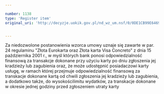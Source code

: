 ```yaml
---

number: 1138
type: 'Register item'
original_uri: 'http://decyzje.uokik.gov.pl/nd_wz_um.nsf/0/0DE1CB99E64690A5C12572DD0032981E?OpenDocument'


---
```


Za niedozwolone postanowienia wzorca umowy uznaje się zawarte w par. 24 regulaminu "Złota Eurokarta oraz Złota karta Visa Concreto" z dnia 15 października 2001 r., w myśl których bank ponosi odpowiedzialność finansową za transakcje dokonane przy użyciu karty po dniu zgłoszenia jej kradzieży lub zagubienia oraz, że może udostępnić posiadaczowi karty usługę, w ramach której przejmuje odpowiedzialność finansową za transkacje dokonane kartą od chwili zgłoszenia jej kradzieży lub zagubienia, a dodatkowo także, do wysokościlimitu wydatków, za transkacje dokonane w okresie jednej godziny przed zgłoszeniem utraty karty
